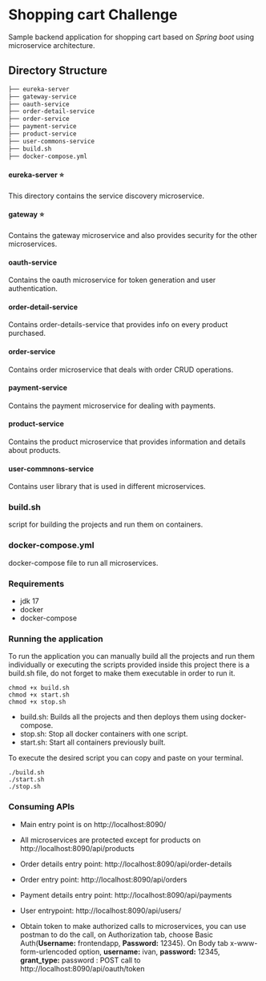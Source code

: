 # Shopping cart Challenge

Sample backend application for shopping cart based on *Spring boot* using microservice architecture.

## Directory Structure
```bash
├── eureka-server
├── gateway-service
├── oauth-service
├── order-detail-service
├── order-service
├── payment-service
├── product-service
├── user-commons-service
├── build.sh
├── docker-compose.yml
```



#### eureka-server :star:
This directory contains the service discovery microservice.

#### gateway :star:
Contains the gateway microservice and also provides security for the other microservices.

#### oauth-service
Contains the oauth microservice for token generation and user authentication.

#### order-detail-service
Contains order-details-service that provides info on every product purchased.

#### order-service
Contains order microservice that deals with order CRUD operations.

#### payment-service
Contains the payment microservice for dealing with payments.

#### product-service
Contains the product microservice that provides information and details about products.

#### user-commnons-service
Contains user library that is used in different microservices.


### build.sh
script for building the projects and run them on containers.


### docker-compose.yml
docker-compose file to run all microservices.

### Requirements

* jdk 17
* docker
* docker-compose

### Running  the application

To run the application  you can manually build all the projects and run them individually or executing the scripts provided inside this project there is a build.sh file, do not forget to make them executable in order to run it.

```
chmod +x build.sh
chmod +x start.sh
chmod +x stop.sh
```

  * build.sh: Builds all the projects and then deploys them using docker-compose.
  * stop.sh: Stop all docker containers with one script.
  * start.sh: Start all containers previously built.

To execute the desired script you can copy and paste on your terminal.

```
./build.sh
./start.sh
./stop.sh
```

### Consuming APIs

* Main entry point is on http://localhost:8090/
* All microservices are protected except for products on http://localhost:8090/api/products
* Order details entry point: http://localhost:8090/api/order-details
* Order entry point: http://localhost:8090/api/orders
* Payment details entry point: http://localhost:8090/api/payments
* User entrypoint: http://localhost:8090/api/users/

* Obtain token to make authorized calls to microservices, you can use postman to do the call, on Authorization tab, choose Basic Auth(**Username:** frontendapp, **Password:** 12345). On Body tab x-www-form-urlencoded option, **username:** ivan, **password:** 12345, **grant_type:** password : POST call to http://localhost:8090/api/oauth/token
